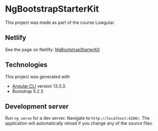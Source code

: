 # NgBootstrapStarterKit

This project was made as part of the course Lowgular.

## Netlify

See the page on Netlify: [NgBootstrapStarterKit](https://glistening-cuchufli-cfe64c.netlify.app/)

## Technologies

This project was generated with 
* [Angular CLI](https://github.com/angular/angular-cli) version 13.3.3.
* Bootstrap 5.2.3


## Development server

Run `ng serve` for a dev server. Navigate to `http://localhost:4200/`. The application will automatically reload if you change any of the source files.

